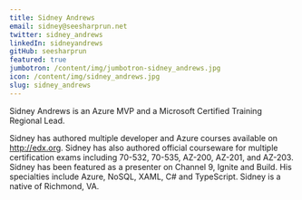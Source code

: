 ```yaml
---
title: Sidney Andrews
email: sidney@seesharprun.net
twitter: sidney_andrews
linkedIn: sidneyandrews
gitHub: seesharprun
featured: true
jumbotron: /content/img/jumbotron-sidney_andrews.jpg
icon: /content/img/sidney_andrews.jpg
slug: sidney_andrews
---
```


Sidney Andrews is an Azure MVP and a Microsoft Certified Training Regional Lead. 

Sidney has authored multiple developer and Azure courses available on http://edx.org. Sidney has also authored official courseware for multiple certification exams including 70-532, 70-535, AZ-200, AZ-201, and AZ-203. Sidney has been featured as a presenter on Channel 9, Ignite and Build. His specialties include Azure, NoSQL, XAML, C# and TypeScript. Sidney is a native of Richmond, VA.
